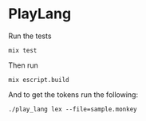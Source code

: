 # PlayLang

Run the tests

```
mix test
```

Then run 

```
mix escript.build
```

And to get the tokens run the following:

```
./play_lang lex --file=sample.monkey
```
